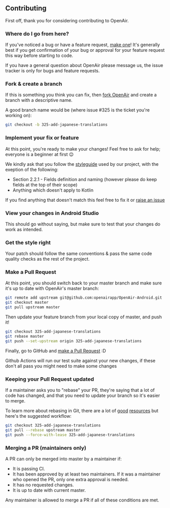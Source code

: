 ## Contributing

First off, thank you for considering contributing to OpenAir.

### Where do I go from here?

If you've noticed a bug or have a feature request, [make one][new issue]! It's
generally best if you get confirmation of your bug or approval for your feature
request this way before starting to code.

If you have a general question about OpenAir please message us, the issue tracker is only for bugs and feature requests.

### Fork & create a branch

If this is something you think you can fix, then [fork OpenAir] and create
a branch with a descriptive name.

A good branch name would be (where issue #325 is the ticket you're working on):

```sh
git checkout -b 325-add-japanese-translations
```

### Implement your fix or feature

At this point, you're ready to make your changes! Feel free to ask for help;
everyone is a beginner at first :wink:

We kindly ask that you follow the [styleguide] used by our project, with the exeption of the following:
 - Section 2.2.1 - Fields definition and naming (however please do keep fields at the top of their scope)
 - Anything which doesn't apply to Kotlin

If you find anything that doesn't match this feel free to fix it or [raise an issue][new issue]

### View your changes in Android Studio

This should go without saying, but make sure to test that your changes do work as intended.

### Get the style right

Your patch should follow the same conventions & pass the same code quality
checks as the rest of the project.

### Make a Pull Request

At this point, you should switch back to your master branch and make sure it's
up to date with OpenAir's master branch:

```sh
git remote add upstream git@github.com:openairapp/OpenAir-Android.git
git checkout master
git pull upstream master
```

Then update your feature branch from your local copy of master, and push it!

```sh
git checkout 325-add-japanese-translations
git rebase master
git push --set-upstream origin 325-add-japanese-translations
```

Finally, go to GitHub and [make a Pull Request][] :D

Github Actions will run our test suite against your new changes, if these don't all pass you might need to make some changes

### Keeping your Pull Request updated

If a maintainer asks you to "rebase" your PR, they're saying that a lot of code
has changed, and that you need to update your branch so it's easier to merge.

To learn more about rebasing in Git, there are a lot of [good][git rebasing]
[resources][interactive rebase] but here's the suggested workflow:

```sh
git checkout 325-add-japanese-translations
git pull --rebase upstream master
git push --force-with-lease 325-add-japanese-translations
```

### Merging a PR (maintainers only)

A PR can only be merged into master by a maintainer if:

* It is passing CI.
* It has been approved by at least two maintainers. If it was a maintainer who
  opened the PR, only one extra approval is needed.
* It has no requested changes.
* It is up to date with current master.

Any maintainer is allowed to merge a PR if all of these conditions are
met.



[new issue]: https://github.com/openairapp/OpenAir-Android/issues/new
[fork OpenAir]: https://help.github.com/articles/fork-a-repo
[styleguide]: https://github.com/umesh0492/android-guidelines/blob/a23f4fb6b279b6a15baf83ba1dfdf56f2c33466b/project_and_code_guidelines.md
[make a pull request]: https://help.github.com/articles/creating-a-pull-request
[git rebasing]: http://git-scm.com/book/en/Git-Branching-Rebasing
[interactive rebase]: https://help.github.com/en/github/using-git/about-git-rebase
